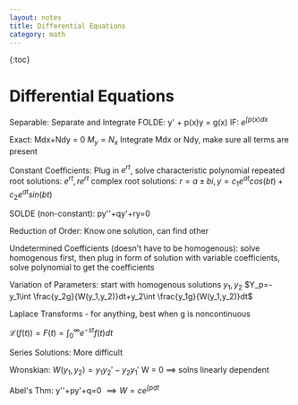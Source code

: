 ```yaml
---
layout: notes
title: Differential Equations
category: math
---
```


{:toc}

# Differential Equations
Separable: Separate and Integrate
FOLDE: y' + p(x)y = g(x)
IF: $e^{\int{p(x)}dx}$

Exact: Mdx+Ndy = 0 $M_y=N_x$ 
Integrate Mdx or Ndy, make sure all terms are present

Constant Coefficients: 
Plug in $e^{rt}$, solve characteristic polynomial
repeated root solutions: $e^{rt},re^{rt}$
complex root solutions: $r=a\pm bi, y=c_1e^{at} cos(bt)+c_2e^{at} sin(bt)$

SOLDE (non-constant): 
py''+qy'+ry=0

Reduction of Order: Know one solution, can find other

Undetermined Coefficients (doesn't have to be homogenous): solve homogenous first, then plug in form of solution with variable coefficients, solve polynomial to get the coefficients

Variation of Parameters: start with homogenous solutions $y_1,y_2$
$Y_p=-y_1\int \frac{y_2g}{W(y_1,y_2)}dt+y_2\int \frac{y_1g}{W(y_1,y_2)}dt$

Laplace Transforms - for anything, best when g is noncontinuous

$\mathcal{L}(f(t))=F(t)=\int_0^\infty e^{-st}f(t)dt$

Series Solutions: More difficult

Wronskian: $W(y_1 ,y_2)=y_1y _2' -y_2 y_1'$
W = 0 $\implies$ solns linearly dependent

Abel's Thm: y''+py'+q=0 $\implies W=ce^{\int pdt}$